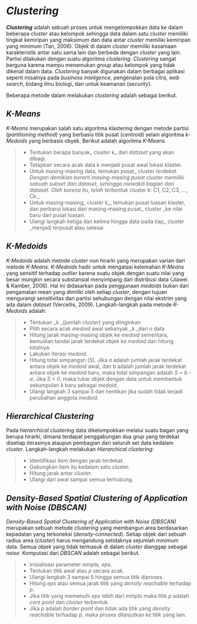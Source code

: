 # _Clustering_

_**Clustering**_ adalah sebuah proses untuk mengelompokkan data ke dalam beberapa _cluster_ atau kelompok sehingga data dalam satu _cluster_ memiliki tingkat kemiripan yang maksimum dan data antar _cluster_ memiliki kemiripan yang minimum (Tan, 2006). Objek di dalam _cluster_ memiliki kasamaan karakteristik antar satu sama lain dan berbeda dengan _cluster_ yang lain. Partisi dilakukan dengan suatu algoritma _clustering_. _Clustering_ sangat berguna karena mampu menemukan _group_ atau kelompok yang tidak dikenal dalam data. _Clustering_ banyak digunakan dalam berbagai aplikasi seperti misalnya pada _business inteligence_, pengenalan pola citra, _web search_, bidang ilmu biologi, dan untuk keamanan (_security_).

Beberapa metode dalam melakukan _clustering_ adalah sebagai berikut.

## _K-Means_

_K-Means_ merupakan salah satu algoritma klastering dengan metode partisi (_partitioning method_) yang berbasis titik pusat (_centroid_) selain algoritma _k-Medoids_ yang berbasis obyek. Berikut adalah algoritma _K-Means._

>- Tentukan berapa banyak_ cluster k_ dari _dataset_ yang akan dibagi.
>- Tetapkan secara acak data _k_ menjadi pusat awal lokasi klaster.
>- Untuk masing-masing data, temukan pusat_ cluster _terdekat. Dengan demikian berarti masing-masing pusat_ cluster _memiliki sebuah subset dari _dataset_, sehingga mewakili bagian dari _dataset_. Oleh karena itu, telah terbentuk_ cluster k: C1, C2, C3, …, Ck._
>- Untuk masing-masing_ cluster k_, temukan pusat luasan klaster, dan perbarui lokasi dari masing-masing  pusat_ cluster _ke nilai baru dari  pusat luasan.
>- Ulangi langkah ketiga dan kelima hingga data pada tiap_ cluster _menjadi terpusat atau selesai.

## _K-Medoids_

_K-Medoids_ adalah metode _cluster_ non hirarki yang merupakan varian dari metode _K-Means_. _K-Medoids_ hadir untuk mengatasi kelemahan _K-Means_ yang sensitif terhadap _outlier_ karena suatu objek dengan suatu nilai yang besar mungkin secara substansial menyimpang dari distribusi data (Jiawei &amp; Kamber, 2006). Hal ini didasarkan pada penggunaan _medoids_ bukan dari pengamatan mean yang dimiliki oleh setiap _cluster_, dengan tujuan mengurangi sensitivitas dari partisi sehubungan dengan nilai ekstrim yang ada dalam _dataset_ (Vercellis, 2009). Langkah-langkah pada metode _K-Medoids_ adalah:

>- Tentukan _k _(jumlah _cluster_) yang diinginkan
>- Pilih secara acak _medoid_ awal sebanyak _k _dari _n_ data
>- Hitung jarak masing-masing objek ke _medoid_ sementara, kemudian tandai jarak terdekat objek ke _medoid_ dan hitung totalnya.
>- Lakukan iterasi _medoid._
>- Hitung total simpangan (_S_). Jika _a_ adalah jumlah jarak terdekat antara objek ke _medoid_ awal, dan b adalah jumlah jarak terdekat antara objek ke _medoid_ baru, maka total simpangan adalah _S = b - a_, Jika _S < 0_, maka tukar objek dengan data untuk membentuk sekumpulan _k_ baru sebagai _medoid_.
>- Ulangi langkah 3 sampai 5 dan hentikan jika sudah tidak terjadi perubahan anggota _medoid._

## _Hierarchical Clustering_

Pada _hierarchical clustering_ data dikelompokkan melalui suatu bagan yang berupa hirarki, dimana terdapat penggabungan dua grup yang terdekat disetiap iterasinya ataupun pembagian dari seluruh set data kedalam _cluster_. Langkah-langkah melakukan _Hierarchical clustering_:

>- Identifikasi item dengan jarak terdekat.
>- Gabungkan item itu kedalam satu _cluster._
>- Hitung jarak antar _cluster_.
>- Ulangi dari awal sampai semua terhubung.

## _Density-Based Spatial Clustering of Application with Noise (DBSCAN)_

_Density-Based Spatial Clustering of Application with Noise (DBSCAN)_ merupakan sebuah metode _clustering_ yang membangun area berdasarkan kepadatan yang terkoneksi (_density-connected_). Setiap objek dari sebuah radius area (_cluster_) harus mengandung setidaknya sejumlah minimum data. Semua objek yang tidak termasuk di dalam _cluster_ dianggap sebagai _noise_. Komputasi dari _DBSCAN_ adalah sebagai berikut.

>- Inisialisasi parameter _minpts, eps._
>- Tentukan titik awal atau _p_ secara acak.
>- Ulangi langkah 3 sampai 5 hingga semua titik diproses.
>- Hitung _eps_ atau semua jarak titik yang _density reachable_ terhadap _p_.
>- Jika titik yang memenuhi _eps_ lebih dari _minpts_ maka titik _p_ adalah _core point_ dan _cluster_ terbentuk.
>- Jika _p_ adalah _border point_ dan tidak ada titik yang _density reachable_ terhadap _p_, maka proses dilanjutkan ke titik yang lain.